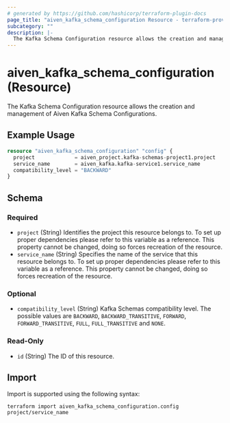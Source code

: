 ```yaml
---
# generated by https://github.com/hashicorp/terraform-plugin-docs
page_title: "aiven_kafka_schema_configuration Resource - terraform-provider-aiven"
subcategory: ""
description: |-
  The Kafka Schema Configuration resource allows the creation and management of Aiven Kafka Schema Configurations.
---
```


# aiven_kafka_schema_configuration (Resource)

The Kafka Schema Configuration resource allows the creation and management of Aiven Kafka Schema Configurations.

## Example Usage

```terraform
resource "aiven_kafka_schema_configuration" "config" {
  project             = aiven_project.kafka-schemas-project1.project
  service_name        = aiven_kafka.kafka-service1.service_name
  compatibility_level = "BACKWARD"
}
```

<!-- schema generated by tfplugindocs -->
## Schema

### Required

- `project` (String) Identifies the project this resource belongs to. To set up proper dependencies please refer to this variable as a reference. This property cannot be changed, doing so forces recreation of the resource.
- `service_name` (String) Specifies the name of the service that this resource belongs to. To set up proper dependencies please refer to this variable as a reference. This property cannot be changed, doing so forces recreation of the resource.

### Optional

- `compatibility_level` (String) Kafka Schemas compatibility level. The possible values are `BACKWARD`, `BACKWARD_TRANSITIVE`, `FORWARD`, `FORWARD_TRANSITIVE`, `FULL`, `FULL_TRANSITIVE` and `NONE`.

### Read-Only

- `id` (String) The ID of this resource.

## Import

Import is supported using the following syntax:

```shell
terraform import aiven_kafka_schema_configuration.config project/service_name
```
